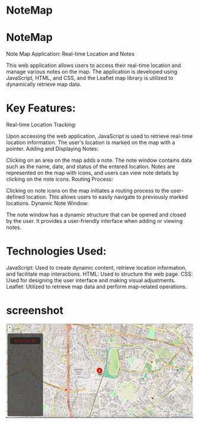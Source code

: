 
# NoteMap

<h1>NoteMap</h1>

Note Map Application: Real-time Location and Notes

This web application allows users to access their real-time location and manage various notes on the map. The application is developed using JavaScript, HTML, and CSS, and the Leaflet map library is utilized to dynamically retrieve map data.

<h1>Key Features:</h1>

Real-time Location Tracking:

Upon accessing the web application, JavaScript is used to retrieve real-time location information.
The user's location is marked on the map with a pointer.
Adding and Displaying Notes:

Clicking on an area on the map adds a note.
The note window contains data such as the name, date, and status of the entered location.
Notes are represented on the map with icons, and users can view note details by clicking on the note icons.
Routing Process:

Clicking on note icons on the map initiates a routing process to the user-defined location.
This allows users to easily navigate to previously marked locations.
Dynamic Note Window:

The note window has a dynamic structure that can be opened and closed by the user.
It provides a user-friendly interface when adding or viewing notes.

<h1>Technologies Used:</h1>

JavaScript: Used to create dynamic content, retrieve location information, and facilitate map interactions.
HTML: Used to structure the web page.
CSS: Used for designing the user interface and making visual adjustments.
Leaflet: Utilized to retrieve map data and perform map-related operations.

<h1>screenshot</h1>

![](notemap.gif)
